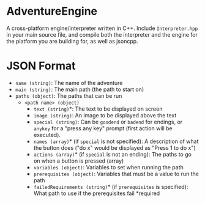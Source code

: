 # AdventureEngine
A cross-platform engine/interpreter written in C++. Include `Interpreter.hpp` in your main source file, and compile both the interpreter and the engine for the platform you are building for, as well as jsoncpp.

# JSON Format
* `name (string)`: The name of the adventure
* `main (string)`: The main path (the path to start on)
* `paths (object)`: The paths that can be run
    * `<path name> (object)`
      * `text (string)`\*: The text to be displayed on screen
      * `image (string)`: An image to be displayed above the text
      * `special (string)`: Can be `goodend` or `badend` for endings, or `anykey` for a "press any key" prompt (first action will be executed).
      * `names (array)`\* (if `special` is not specified): A description of what the button does ("do x" would be displayed as "Press 1 to do x")
      * `actions (array)`\* (if `special` is not an ending): The paths to go on when a button is pressed (array)
      * `variables (object)`: Variables to set when running the path
      * `prerequisites (object)`: Variables that must be a value to run the path
      * `failedRequirements (string)`\* (if `prerequisites` is specified): What path to use if the prerequisites fail
\*required

